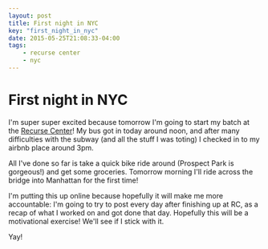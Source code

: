 ```yaml
---
layout: post
title: First night in NYC
key: "first_night_in_nyc"
date: 2015-05-25T21:08:33-04:00
tags:
    - recurse center
    - nyc
---
```


# First night in NYC

I'm super super excited because tomorrow I'm going to start my batch at
the [Recurse Center](https://www.recurse.com)! My bus got in today around
noon, and after many difficulties with the subway (and all the stuff I was
toting) I checked in to my airbnb place around 3pm.

All I've done so far is take a quick bike ride around (Prospect Park is
gorgeous!) and get some groceries. Tomorrow morning I'll ride across the
bridge into Manhattan for the first time!

I'm putting this up online because hopefully it will make me more
accountable: I'm going to try to post every day after finishing up at RC,
as a recap of what I worked on and got done that day. Hopefully this will
be a motivational exercise! We'll see if I stick with it.

Yay!
